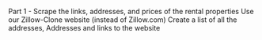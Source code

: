Part 1 - Scrape the links, addresses, and prices of the rental properties
Use our Zillow-Clone website (instead of Zillow.com)
Create a list of all the addresses, Addresses and links to the website
